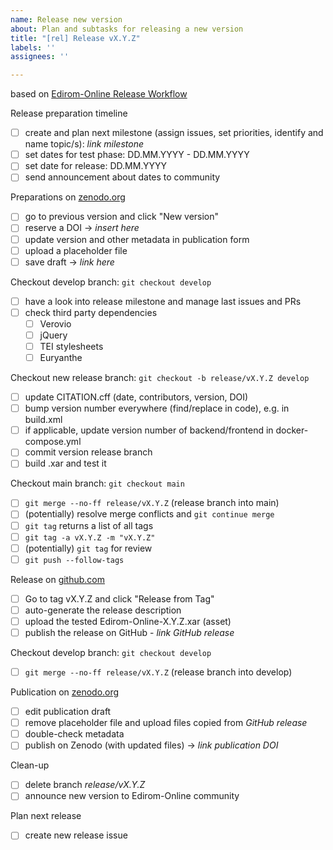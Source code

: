```yaml
---
name: Release new version
about: Plan and subtasks for releasing a new version
title: "[rel] Release vX.Y.Z"
labels: ''
assignees: ''

---
```


based on [Edirom-Online Release Workflow](https://github.com/Edirom/Edirom-Online/blob/develop/docs/release-workflow.md)

Release preparation timeline
- [ ] create and plan next milestone (assign issues, set priorities, identify and name topic/s): *link milestone*
- [ ] set dates for test phase: DD.MM.YYYY - DD.MM.YYYY
- [ ] set date for release: DD.MM.YYYY
- [ ] send announcement about dates to community

Preparations on [zenodo.org](https://zenodo.org)
- [ ] go to previous version and click "New version"
- [ ] reserve a DOI -> *insert here*
- [ ] update version and other metadata in publication form
- [ ] upload a placeholder file
- [ ] save draft -> *link here*

Checkout develop branch: `git checkout develop`
- [ ] have a look into release milestone and manage last issues and PRs
- [ ] check third party dependencies
  - [ ] Verovio
  - [ ] jQuery
  - [ ] TEI stylesheets
  - [ ] Euryanthe

Checkout new release branch: `git checkout -b release/vX.Y.Z develop`
- [ ] update CITATION.cff (date, contributors, version, DOI)
- [ ] bump version number everywhere (find/replace in code), e.g. in build.xml
- [ ] if applicable, update version number of backend/frontend in docker-compose.yml
- [ ] commit version release branch
- [ ] build .xar and test it

Checkout main branch: `git checkout main`
- [ ] `git merge --no-ff release/vX.Y.Z` (release branch into main)
- [ ] (potentially) resolve merge conflicts and `git continue merge`
- [ ] `git tag` returns a list of all tags
- [ ] `git tag -a vX.Y.Z -m "vX.Y.Z"`
- [ ] (potentially) `git tag` for review
- [ ] `git push --follow-tags`

Release on [github.com](https://github.com) 
- [ ] Go to tag vX.Y.Z and click "Release from Tag"
- [ ] auto-generate the release description
- [ ] upload the tested Edirom-Online-X.Y.Z.xar (asset)
- [ ] publish the release on GitHub - *link GitHub release*

Checkout develop branch: `git checkout develop`
- [ ] `git merge --no-ff release/vX.Y.Z` (release branch into develop)

Publication on [zenodo.org](https://zenodo.org)
- [ ] edit publication draft
- [ ] remove placeholder file and upload files copied from *GitHub release*
- [ ] double-check metadata
- [ ] publish on Zenodo (with updated files) -> *link publication DOI*

Clean-up
- [ ] delete branch *release/vX.Y.Z*
- [ ] announce new version to Edirom-Online community

Plan next release
- [ ] create new release issue
